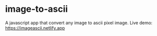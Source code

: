 # image-to-ascii
A javascript app that convert any image to ascii pixel image.
Live demo: https://imageascii.netlify.app
